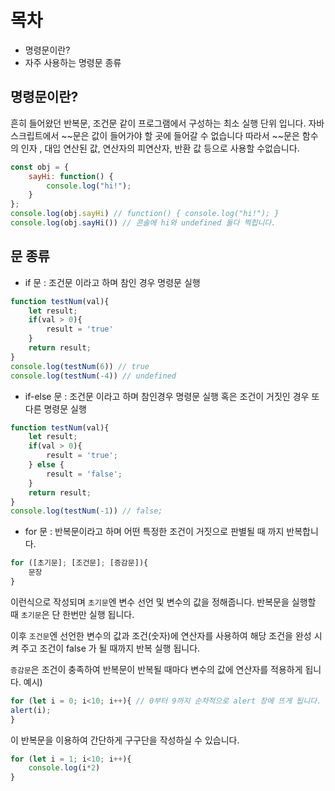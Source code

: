 # 목차
- 명령문이란?
- 자주 사용하는 명령문 종류

## 명령문이란?

흔히 들어왔던 반복문, 조건문 같이 프로그램에서 구성하는 최소 실행 단위 입니다.
자바스크립트에서 ~~문은 값이 들어가야 할 곳에 들어갈 수 없습니다
따라서 ~~문은 함수의 인자 , 대입 연산된 값, 연산자의 피연산자, 반환 값 등으로 사용할 수없습니다.
```js
const obj = {
    sayHi: function() {
        console.log("hi!");
    }
};
console.log(obj.sayHi) // function() { console.log("hi!"); }
console.log(obj.sayHi()) // 콘솔에 hi와 undefined 둘다 찍힙니다.
```

## 문 종류

- if 문 : 조건문 이라고 하며 참인 경우 명령문 실행
```js
function testNum(val){
    let result;
    if(val > 0){
        result = 'true'
    }
    return result;
}
console.log(testNum(6)) // true
console.log(testNum(-4)) // undefined
```
- if-else 문 : 조건문 이라고 하며 참인경우 명령문 실행 혹은 조건이 거짓인 경우 또 다른 명령문 실행
```js
function testNum(val){
    let result;
    if(val > 0){
        result = 'true';
    } else {
        result = 'false';
    }
    return result;
}
console.log(testNum(-1)) // false;
```
- for 문 : 반복문이라고 하며 어떤 특정한 조건이 거짓으로 판별될 때 까지 반복합니다.
```js
for ([초기문]; [조건문]; [증감문]){
    문장
}
```
이런식으로 작성되며 `초기문`엔 변수 선언 및 변수의 값을 정해줍니다. 반복문을 실행할 때 `초기문`은 단 한번만 실행 됩니다.

이후 `조건문`엔 선언한 변수의 값과 조건(숫자)에 연산자를 사용하여 해당 조건을 완성 시켜 주고 조건이 false 가 될 때까지 반복 실행 됩니다. 

`증감문`은 조건이 충족하여 반복문이 반복될 때마다 변수의 값에 연산자를 적용하게 됩니다.
예시)
```js
for (let i = 0; i<10; i++){ // 0부터 9까지 순차적으로 alert 창에 뜨게 됩니다.
alert(i);
}
```
이 반복문을 이용하여 간단하게 구구단을 작성하실 수 있습니다.
```js
for (let i = 1; i<10; i++){
    console.log(i*2)
}
```
